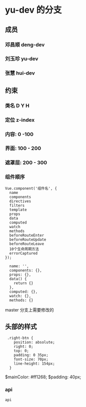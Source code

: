 # yu-dev 的分支

## 成员

### 邓昌顺  deng-dev 

### 刘玉珍 yu-dev

### 张慧 hui-dev


## 约束

### 类名 D Y H 

### 定位 z-index
### 内容: 0 -100
### 界面: 100 - 200
### 遮罩层: 200 - 300


### 组件顺序
```
Vue.component('组件名', {
  name
  components
  directives
  filters
  template
  props
  data
  computed
  watch
  methods
  beforeRouteEnter
  beforeRouteUpdate
  beforeRouteLeave
  10个生命周期方法
  errorCaptured
});

  name: '',
  components: {},
  props: {},
  data() {
    return {}
  },
  computed: {},
  watch: {},
  methods: {}

```

master 分支上需要修改的
## 头部的样式
```
 .right-btn {
    position: absolute;
    right: 0;
    top: 0;
    padding: 0 35px;
    font-size: 70px;
    line-height: 154px;
  }
```

$mainColor: #ff1268;
$padding: 40px;

### api 
```
api

```


